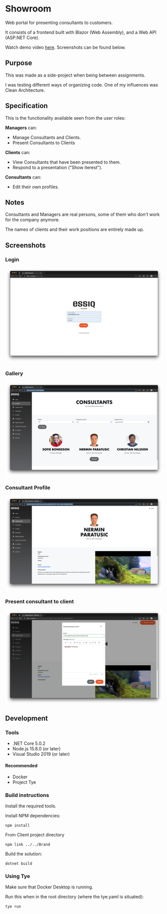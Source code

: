 # Showroom

Web portal for presenting consultants to customers.

It consists of a frontend built with Blazor (Web Assembly), and a Web API (ASP.NET Core).

Watch demo video [here](https://www.youtube.com/watch?v=bRMFgDmwXmM). Screenshots can be found below.

## Purpose

This was made as a side-project when being between assignments.

I was testing different ways of organizing code. One of my influences was Clean Architecture.

## Specification

This is the functionality available seen from the user roles:

**Managers** can:
* Manage Consultants and Clients.
* Present Consultants to Clients

**Clients** can:
* View Consultants that have been presented to them.
* Respond to a presentation ("Show iterest").

**Consultants** can:
* Edit their own profiles.

## Notes

Consultants and Managers are real persons, some of them who don't work for the company anymore.

The names of clients and their work positions are entirely made up.

## Screenshots

### Login

<img src="/Screenshots/Login.png" />

### Gallery

<img src="/Screenshots/Gallery.png" />

### Consultant Profile

<img src="/Screenshots/ConsultantProfile.png" />

### Present consultant to client

<img src="/Screenshots/PresentConsultant.png" />

## Development

### Tools

* .NET Core 5.0.2
* Node.js 15.8.0 (or later)
* Visual Studio 2019 (or later)

#### Recommended
* Docker
* Project Tye

### Build instructions

Install the required tools.

Install NPM dependencies:

```
npm install
```

From Client project directory

```
npm link ../../Brand
```

Build the solution:

```
dotnet build
```

### Using Tye

Make sure that Docker Desktop is running.

Run this when in the root directory (where the tye.yaml is situated):

```
tye run
```
